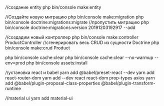 //создание entity
php bin/console make:entity

//Создайте новую миграцию
php bin/console make:migration
php bin/console doctrine:migrations:migrate
//пропустить миграцию
php bin/console doctrine:migrations:version 20191203192917 --add

//создадим новый контроллер
php bin/console make:controller ProductController
//сгенерировать весь CRUD из сущности Doctrine
php bin/console make:crud Product

php bin/console cache:clear
php bin/console cache:clear --no-warmup --env=prod
php bin/console assets:install

//установка react и babel
yarn add @babel/preset-react --dev
yarn add react-router-dom
yarn add --dev react react-dom prop-types axios
yarn add @babel/plugin-proposal-class-properties @babel/plugin-transform-runtime

//material ui
yarn add material-ui